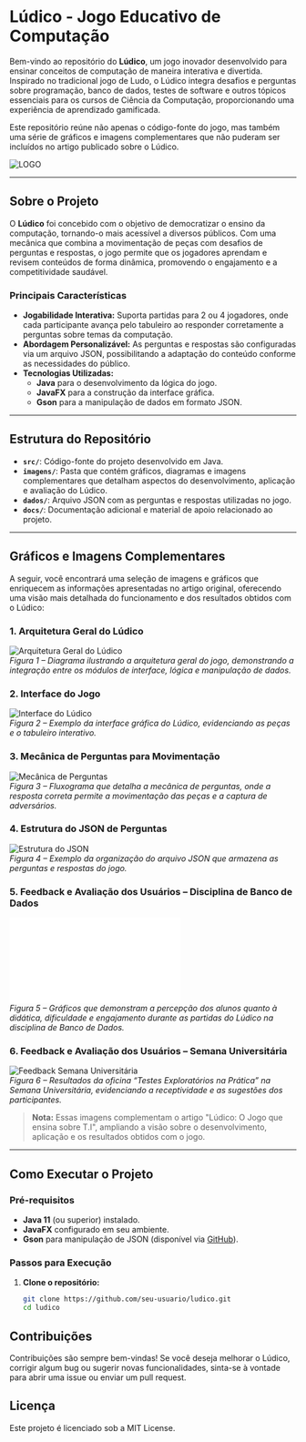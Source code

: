 # Lúdico - Jogo Educativo de Computação

Bem-vindo ao repositório do **Lúdico**, um jogo inovador desenvolvido para ensinar conceitos de computação de maneira interativa e divertida. Inspirado no tradicional jogo de Ludo, o Lúdico integra desafios e perguntas sobre programação, banco de dados, testes de software e outros tópicos essenciais para os cursos de Ciência da Computação, proporcionando uma experiência de aprendizado gamificada.

Este repositório reúne não apenas o código-fonte do jogo, mas também uma série de gráficos e imagens complementares que não puderam ser incluídos no artigo publicado sobre o Lúdico.

![LOGO](https://github.com/user-attachments/assets/be6b4218-13b6-4009-a802-b4ee92a9ddfd)

---

## Sobre o Projeto

O **Lúdico** foi concebido com o objetivo de democratizar o ensino da computação, tornando-o mais acessível a diversos públicos. Com uma mecânica que combina a movimentação de peças com desafios de perguntas e respostas, o jogo permite que os jogadores aprendam e revisem conteúdos de forma dinâmica, promovendo o engajamento e a competitividade saudável.

### Principais Características

- **Jogabilidade Interativa:** Suporta partidas para 2 ou 4 jogadores, onde cada participante avança pelo tabuleiro ao responder corretamente a perguntas sobre temas da computação.
- **Abordagem Personalizável:** As perguntas e respostas são configuradas via um arquivo JSON, possibilitando a adaptação do conteúdo conforme as necessidades do público.
- **Tecnologias Utilizadas:**  
  - **Java** para o desenvolvimento da lógica do jogo.
  - **JavaFX** para a construção da interface gráfica.
  - **Gson** para a manipulação de dados em formato JSON.

---

## Estrutura do Repositório

- **`src/`**: Código-fonte do projeto desenvolvido em Java.
- **`imagens/`**: Pasta que contém gráficos, diagramas e imagens complementares que detalham aspectos do desenvolvimento, aplicação e avaliação do Lúdico.
- **`dados/`**: Arquivo JSON com as perguntas e respostas utilizadas no jogo.
- **`docs/`**: Documentação adicional e material de apoio relacionado ao projeto.

---

## Gráficos e Imagens Complementares

A seguir, você encontrará uma seleção de imagens e gráficos que enriquecem as informações apresentadas no artigo original, oferecendo uma visão mais detalhada do funcionamento e dos resultados obtidos com o Lúdico:

### 1. Arquitetura Geral do Lúdico
![Arquitetura Geral do Lúdico](images/figura1-arquitetura.png)  
*Figura 1 – Diagrama ilustrando a arquitetura geral do jogo, demonstrando a integração entre os módulos de interface, lógica e manipulação de dados.*

### 2. Interface do Jogo
![Interface do Lúdico](images/figura2-interface.png)  
*Figura 2 – Exemplo da interface gráfica do Lúdico, evidenciando as peças e o tabuleiro interativo.*

### 3. Mecânica de Perguntas para Movimentação
![Mecânica de Perguntas](images/figura3.png)  
*Figura 3 – Fluxograma que detalha a mecânica de perguntas, onde a resposta correta permite a movimentação das peças e a captura de adversários.*

### 4. Estrutura do JSON de Perguntas
![Estrutura do JSON](images/figura4-json.png)  
*Figura 4 – Exemplo da organização do arquivo JSON que armazena as perguntas e respostas do jogo.*

### 5. Feedback e Avaliação dos Usuários – Disciplina de Banco de Dados
![Feedback dos Participantes](images/fig5.pdf)  
*Figura 5 – Gráficos que demonstram a percepção dos alunos quanto à didática, dificuldade e engajamento durante as partidas do Lúdico na disciplina de Banco de Dados.*

### 6. Feedback e Avaliação dos Usuários – Semana Universitária
![Feedback Semana Universitária](images/figura6.png)  
*Figura 6 – Resultados da oficina “Testes Exploratórios na Prática” na Semana Universitária, evidenciando a receptividade e as sugestões dos participantes.*

> **Nota:** Essas imagens complementam o artigo "Lúdico: O Jogo que ensina sobre T.I", ampliando a visão sobre o desenvolvimento, aplicação e os resultados obtidos com o jogo.

---

## Como Executar o Projeto

### Pré-requisitos

- **Java 11** (ou superior) instalado.
- **JavaFX** configurado em seu ambiente.
- **Gson** para manipulação de JSON (disponível via [GitHub](https://github.com/google/gson)).

### Passos para Execução

1. **Clone o repositório:**
   ```bash
   git clone https://github.com/seu-usuario/ludico.git
   cd ludico


## Contribuições
Contribuições são sempre bem-vindas! Se você deseja melhorar o Lúdico, corrigir algum bug ou sugerir novas funcionalidades, sinta-se à vontade para abrir uma issue ou enviar um pull request.

## Licença
Este projeto é licenciado sob a MIT License.

